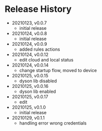 # Release History

* 20210123, v0.0.7
	* initial release
* 20210124, v0.0.8
	* initial release
* 20210124, v0.0.9
	* added rules actions
* 20210124, v0.0.12
	* edit cloud and local status
* 20210124, v0.0.14
	* change startup flow, moved to device
* 20210125, v0.0.15
	* dyson lib disabled
* 20210125, v0.0.16
	* dyson lib enabled
* 20210125, v0.0.17
	* edit
* 20210125, v0.1.0
	* initial release
* 20210129, v0.1.1
	* handling error wrong credentials
